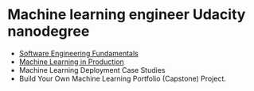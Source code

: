 # Machine learning engineer Udacity nanodegree

+ [Software Engineering Fundamentals](https://github.com/Adrianvegassanchez/AWS-Machine-Learning-Foundations-Course/blob/master/software-engineering-good-practices-pt1.md)
+ [Machine Learning in Production](https://github.com/Adrianvegassanchez/machine-learning-engineer-udacity-nanodegree/tree/master/Machine%20Learning%20in%20production)
+ Machine Learning Deployment Case Studies
+ Build Your Own Machine Learning Portfolio (Capstone) Project.
